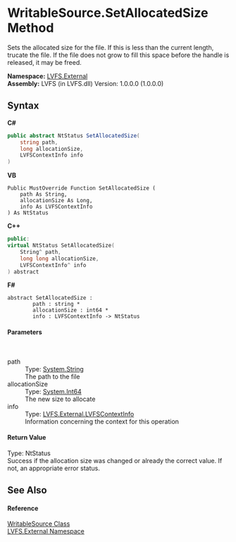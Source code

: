# WritableSource.SetAllocatedSize Method 
 

Sets the allocated size for the file. If this is less than the current length, trucate the file. If the file does not grow to fill this space before the handle is released, it may be freed.

**Namespace:**&nbsp;<a href="ce38c3d6-f720-9c09-02a8-24d191d963ed">LVFS.External</a><br />**Assembly:**&nbsp;LVFS (in LVFS.dll) Version: 1.0.0.0 (1.0.0.0)

## Syntax

**C#**<br />
``` C#
public abstract NtStatus SetAllocatedSize(
	string path,
	long allocationSize,
	LVFSContextInfo info
)
```

**VB**<br />
``` VB
Public MustOverride Function SetAllocatedSize ( 
	path As String,
	allocationSize As Long,
	info As LVFSContextInfo
) As NtStatus
```

**C++**<br />
``` C++
public:
virtual NtStatus SetAllocatedSize(
	String^ path, 
	long long allocationSize, 
	LVFSContextInfo^ info
) abstract
```

**F#**<br />
``` F#
abstract SetAllocatedSize : 
        path : string * 
        allocationSize : int64 * 
        info : LVFSContextInfo -> NtStatus 

```


#### Parameters
&nbsp;<dl><dt>path</dt><dd>Type: <a href="http://msdn2.microsoft.com/en-us/library/s1wwdcbf" target="_blank">System.String</a><br />The path to the file</dd><dt>allocationSize</dt><dd>Type: <a href="http://msdn2.microsoft.com/en-us/library/6yy583ek" target="_blank">System.Int64</a><br />The new size to allocate</dd><dt>info</dt><dd>Type: <a href="09c74a4d-3965-0d4b-f9f9-f9b54f7d56d9">LVFS.External.LVFSContextInfo</a><br />Information concerning the context for this operation</dd></dl>

#### Return Value
Type: NtStatus<br />Success if the allocation size was changed or already the correct value. If not, an appropriate error status.

## See Also


#### Reference
<a href="eef32198-3bf0-ea5f-1d5c-ef3cf7488a57">WritableSource Class</a><br /><a href="ce38c3d6-f720-9c09-02a8-24d191d963ed">LVFS.External Namespace</a><br />